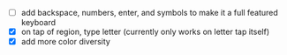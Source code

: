 - [ ] add backspace, numbers, enter, and symbols to make it a full featured keyboard
- [x] on tap of region, type letter (currently only works on letter tap itself)
- [x] add more color diversity
